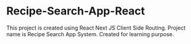 # Recipe-Search-App-React
This project is created using React Next JS Client Side Routing. Project name is Recipe Search App System. Created for learning purpose.
